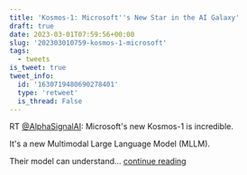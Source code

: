 ```yaml
---
title: 'Kosmos-1: Microsoft''s New Star in the AI Galaxy'
draft: true
date: 2023-03-01T07:59:56+00:00
slug: '202303010759-kosmos-1-microsoft'
tags:
  - tweets
is_tweet: true
tweet_info:
  id: '1630719480690278401'
  type: 'retweet'
  is_thread: False
---
```




RT [@AlphaSignalAI](https://x.com/AlphaSignalAI): Microsoft's new Kosmos-1 is incredible.

It's a new Multimodal Large Language Model (MLLM).

Their model can understand… [continue reading](https://x.com/sytelus/status/1630719480690278401)
